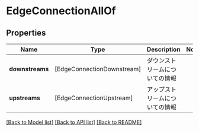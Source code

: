 # EdgeConnectionAllOf

## Properties
Name | Type | Description | Notes
------------ | ------------- | ------------- | -------------
**downstreams** | [EdgeConnectionDownstream] | ダウンストリームについての情報 | 
**upstreams** | [EdgeConnectionUpstream] | アップストリームについての情報 | 

[[Back to Model list]](../README.md#documentation-for-models) [[Back to API list]](../README.md#documentation-for-api-endpoints) [[Back to README]](../README.md)


